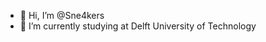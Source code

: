 - 👋 Hi, I’m @Sne4kers
- 🌱 I’m currently studying at Delft University of Technology

<!---
Sne4kers/Sne4kers is a ✨ special ✨ repository because its `README.md` (this file) appears on your GitHub profile.
You can click the Preview link to take a look at your changes.
--->
